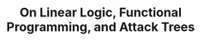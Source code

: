 ---
title: "On Linear Logic, Functional Programming, and Attack Trees"
year: 2018
pos: 14
venue: "Fifth International Workshop on Graphical Models for Security"
slides: includes/talks/GraMSec-2018
slides-pdf: includes/talks/GraMSec-2018/talk.pdf
---